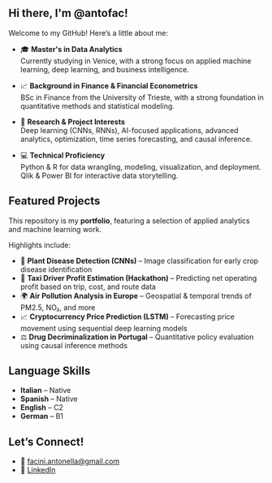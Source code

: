 ## Hi there, I'm @antofac!

Welcome to my GitHub! Here’s a little about me: 

- 🎓 **Master's in Data Analytics**  
Currently studying in Venice, with a strong focus on applied machine learning, deep learning, and business intelligence.

- 📈 **Background in Finance & Financial Econometrics**  
BSc in Finance from the University of Trieste, with a strong foundation in quantitative methods and statistical modeling.

- 🧠 **Research & Project Interests**  
Deep learning (CNNs, RNNs), AI-focused applications, advanced analytics, optimization, time series forecasting, and causal inference.

- 💻 **Technical Proficiency**  
Python & R for data wrangling, modeling, visualization, and deployment. Qlik & Power BI for interactive data storytelling.


## Featured Projects

This repository is my **portfolio**, featuring a selection of applied analytics and machine learning work.

Highlights include:
- 🌱 **Plant Disease Detection (CNNs)** – Image classification for early crop disease identification  
- 🚖 **Taxi Driver Profit Estimation (Hackathon)** – Predicting net operating profit based on trip, cost, and route data  
- 🌍 **Air Pollution Analysis in Europe** – Geospatial & temporal trends of PM2.5, NO₂, and more  
- 📈 **Cryptocurrency Price Prediction (LSTM)** – Forecasting price movement using sequential deep learning models  
- ⚖️ **Drug Decriminalization in Portugal** – Quantitative policy evaluation using causal inference methods

## Language Skills

- **Italian** – Native  
- **Spanish** – Native  
- **English** – C2  
- **German** – B1
  
## Let’s Connect!

- 📧 [facini.antonella@gmail.com](mailto:facini.antonella@gmail.com)  
- 💼 [LinkedIn](https://www.linkedin.com/in/antonella-facini-30b479262)  

